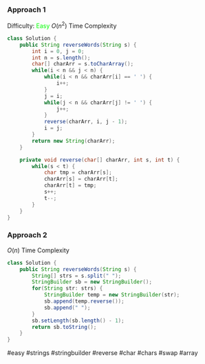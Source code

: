 ### Approach 1
Difficulty: <span style="color:rgb(0,255,0)">Easy</span>
$O(n^2)$ Time Complexity
```java
class Solution {
	public String reverseWords(String s) {
		int i = 0, j = 0;
		int n = s.length();
		char[] charArr = s.toCharArray();
		while(i < n && j < n) {
			while(i < n && charArr[i] == ' ') {
				i++;
			}
			j = i;
			while(j < n && charArr[j] != ' ') {
				j++;
			}
			reverse(charArr, i, j - 1);
			i = j;
		}
		return new String(charArr);
	}

	private void reverse(char[] charArr, int s, int t) {
		while(s < t) {
			char tmp = charArr[s];
			charArr[s] = charArr[t];
			charArr[t] = tmp;
			s++;
			t--;
		}
	}
}
```

### Approach 2
$O(n)$ Time Complexity
```java
class Solution {
	public String reverseWords(String s) {
		String[] strs = s.split(" ");
		StringBuilder sb = new StringBuilder();
		for(String str: strs) {
			StringBuilder temp = new StringBuilder(str);
			sb.append(temp.reverse());
			sb.append(" ");
		}
		sb.setLength(sb.length() - 1);
		return sb.toString();
	}
}
```

#easy #strings #stringbuilder #reverse #char #chars #swap #array 